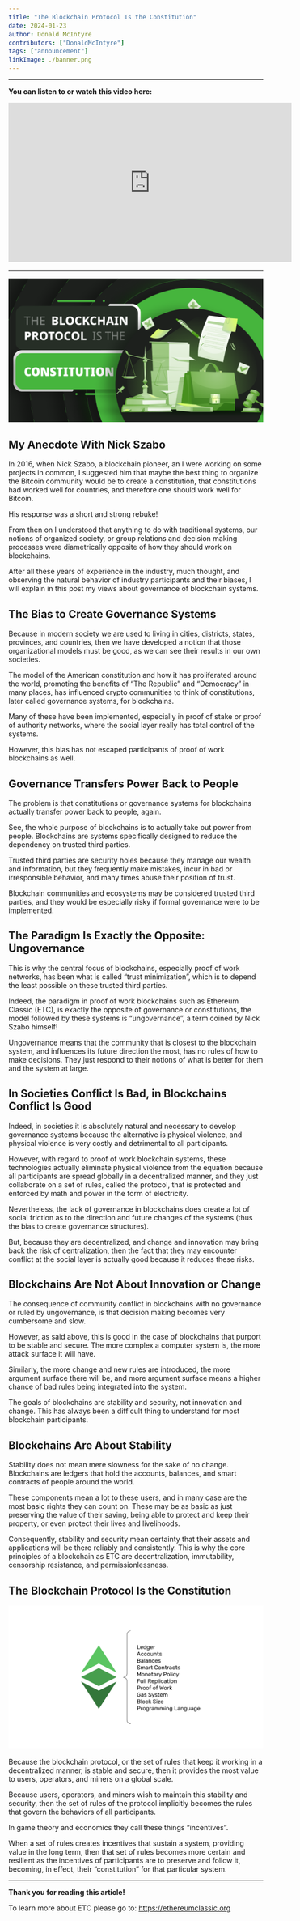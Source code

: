 ```yaml
---
title: "The Blockchain Protocol Is the Constitution"
date: 2024-01-23
author: Donald McIntyre
contributors: ["DonaldMcIntyre"]
tags: ["announcement"]
linkImage: ./banner.png
---
```


---
**You can listen to or watch this video here:**

<iframe width="560" height="315" src="https://www.youtube.com/embed/Y6qcNnmB5TI?si=Sq4m8kDko_5fQG3m" title="YouTube video player" frameborder="0" allow="accelerometer; autoplay; clipboard-write; encrypted-media; gyroscope; picture-in-picture; web-share" allowfullscreen></iframe>

---

![](./banner.png)

## My Anecdote With Nick Szabo

In 2016, when Nick Szabo, a blockchain pioneer, an I were working on some projects in common, I suggested him that maybe the best thing to organize the Bitcoin community would be to create a constitution, that constitutions had worked well for countries, and therefore one should work well for Bitcoin.

His response was a short and strong rebuke!

From then on I understood that anything to do with traditional systems, our notions of organized society, or group relations and decision making processes were diametrically opposite of how they should work on blockchains.

After all these years of experience in the industry, much thought, and observing the natural behavior of industry participants and their biases, I will explain in this post my views about governance of blockchain systems.

## The Bias to Create Governance Systems

Because in modern society we are used to living in cities, districts, states, provinces, and countries, then we have developed a notion that those organizational models must be good, as we can see their results in our own societies.

The model of the American constitution and how it has proliferated around the world, promoting the benefits of “The Republic” and “Democracy” in many places, has influenced crypto communities to think of constitutions, later called governance systems, for blockchains.

Many of these have been implemented, especially in proof of stake or proof of authority networks, where the social layer really has total control of the systems.

However, this bias has not escaped participants of proof of work blockchains as well.

## Governance Transfers Power Back to People

The problem is that constitutions or governance systems for blockchains actually transfer power back to people, again.

See, the whole purpose of blockchains is to actually take out power from people. Blockchains are systems specifically designed to reduce the dependency on trusted third parties.

Trusted third parties are security holes because they manage our wealth and information, but they frequently make mistakes, incur in bad or irresponsible behavior, and many times abuse their position of trust.

Blockchain communities and ecosystems may be considered trusted third parties, and they would be especially risky if formal governance were to be implemented.

## The Paradigm Is Exactly the Opposite: Ungovernance

This is why the central focus of blockchains, especially proof of work networks, has been what is called “trust minimization”, which is to depend the least possible on these trusted third parties.

Indeed, the paradigm in proof of work blockchains such as Ethereum Classic (ETC), is exactly the opposite of governance or constitutions, the model followed by these systems is “ungovernance”, a term coined by Nick Szabo himself!

Ungovernance means that the community that is closest to the blockchain system, and influences its future direction the most, has no rules of how to make decisions. They just respond to their notions of what is better for them and the system at large.

## In Societies Conflict Is Bad, in Blockchains Conflict Is Good

Indeed, in societies it is absolutely natural and necessary to develop governance systems because the alternative is physical violence, and physical violence is very costly and detrimental to all participants.

However, with regard to proof of work blockchain systems, these technologies actually eliminate physical violence from the equation because all participants are spread globally in a decentralized manner, and they just collaborate on a set of rules, called the protocol, that is protected and enforced by math and power in the form of electricity.

Nevertheless, the lack of governance in blockchains does create a lot of social friction as to the direction and future changes of the systems (thus the bias to create governance structures).

But, because they are decentralized, and change and innovation may bring back the risk of centralization, then the fact that they may encounter conflict at the social layer is actually good because it reduces these risks.

## Blockchains Are Not About Innovation or Change

The consequence of community conflict in blockchains with no governance or ruled by ungovernance, is that decision making becomes very cumbersome and slow.

However, as said above, this is good in the case of blockchains that purport to be stable and secure. The more complex a computer system is, the more attack surface it will have. 

Similarly, the more change and new rules are introduced, the more argument surface there will be, and more argument surface means a higher chance of bad rules being integrated into the system.

The goals of blockchains are stability and security, not innovation and change. This has always been a difficult thing to understand for most blockchain participants. 

## Blockchains Are About Stability

Stability does not mean mere slowness for the sake of no change. Blockchains are ledgers that hold the accounts, balances, and smart contracts of people around the world. 

These components mean a lot to these users, and in many case are the most basic rights they can count on. These may be as basic as just preserving the value of their saving, being able to protect and keep their property, or even protect their lives and livelihoods.

Consequently, stability and security mean certainty that their assets and applications will be there reliably and consistently. This is why the core principles of a blockchain as ETC are decentralization, immutability, censorship resistance, and permissionlessness. 

## The Blockchain Protocol Is the Constitution

![](./1.png)

Because the blockchain protocol, or the set of rules that keep it working in a decentralized manner, is stable and secure, then it provides the most value to users, operators, and miners on a global scale.

Because users, operators, and miners wish to maintain this stability and security, then the set of rules of the protocol implicitly becomes the rules that govern the behaviors of all participants.

In game theory and economics they call these things “incentives”. 

When a set of rules creates incentives that sustain a system, providing value in the long term, then that set of rules becomes more certain and resilient as the incentives of participants are to preserve and follow it, becoming, in effect, their “constitution” for that particular system.

---

**Thank you for reading this article!**

To learn more about ETC please go to: https://ethereumclassic.org
